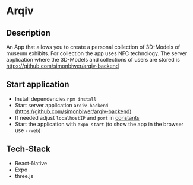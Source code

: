 # Arqiv

## Description
An App that allows you to create a personal collection
of 3D-Models of museum exhibits.
For collection the app uses NFC technology.
The server application where the 3D-Models and collections
of users are stored is https://github.com/simonbiwer/arqiv-backend

## Start application

- Install dependencies `npm install`
- Start server application `arqiv-backend` (https://github.com/simonbiwer/arqiv-backend)
- If needed adjust `localhostIP` and `port` in [constants](src/constants.ts)
- Start the application with `expo start` (to show the app in the browser use `--web`)

## Tech-Stack
- React-Native
- Expo
- three.js